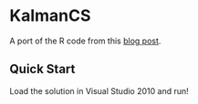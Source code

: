 # KalmanCS
A port of the R code from this [blog post][blog_post].

## Quick Start
Load the solution in Visual Studio 2010 and run!

[blog_post]: http://kkjkok.blogspot.com/2012/02/bayesian-approach-to-kalman-filtering.html

